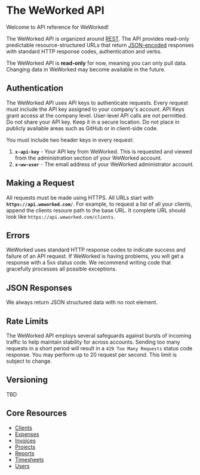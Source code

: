 # The WeWorked API
Welcome to API reference for WeWorked! 

The WeWorked API is organized around [REST](https://en.wikipedia.org/wiki/Representational_state_transfer). The API provides read-only predictable resource-structured URLs that return [JSON-encoded](https://www.json.org/json-en.html) responses with standard HTTP response codes, authentication and verbs.

The WeWorked API is **read-only** for now, meaning you can only pull data. Changing data in WeWorked may become available in the future.

## Authentication
The WeWorked API uses API keys to authenticate requests. Every request must include the API key assigned to your company's account. API Keys grant access at the company level. User-level API calls are not permitted. Do not share your API key. Keep it in a secure location. Do not place in publicly available areas such as GitHub or in client-side code. 

You must include two header keys in every request:
1. **`x-api-key`** - Your API key from WeWorked. This is requested and viewed from the administration section of your WeWorked account.
2. **`x-ww-user`** - The email address of your WeWorked administrator account.

## Making a Request
All requests must be made using HTTPS. All URLs start with **`https://api.weworked.com/`**. For example, to request a list of all your clients, append the clients resoure path to the base URL. It complete URL should look like `https://api.weworked.com/clients`. 

## Errors 
WeWorked uses standard HTTP response codes to indicate success and failure of an API request. If WeWorked is having problems, you will get a response with a 5xx status code. We recommend writing code that gracefully processes all possible exceptions.

## JSON Responses 
We always return JSON structured data with no root element.

## Rate Limits
The WeWorked API employs several safeguards against bursts of incoming traffic to help maintain stability for across accounts. Sending too many requests in a short period will result in a `429 Too Many Requests` status code response. You may perform up to 20 request per second. This limit is subject to change.

## Versioning
TBD

## Core Resources
* [Clients](endpoints/clients.md)
* [Expenses](endpoints/clients.md)
* [Invoices](endpoints/clients.md)
* [Projects](endpoints/clients.md)
* [Reports](endpoints/clients.md)
* [Timesheets](endpoints/clients.md)
* [Users](endpoints/clients.md)


